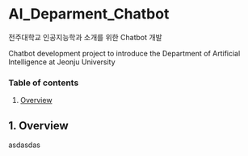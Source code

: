 # AI_Deparment_Chatbot
전주대학교 인공지능학과 소개를 위한 Chatbot 개발  

Chatbot development project to introduce the Department of Artificial Intelligence at Jeonju University


### Table of contents 

1. [Overview](#1-Overview)

## 1. Overview
asdasdas
